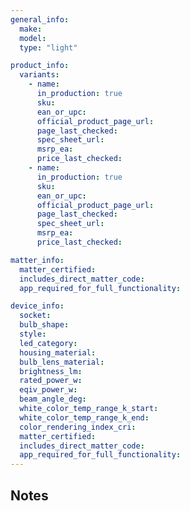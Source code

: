 ```yaml
---
general_info:
  make: 
  model: 
  type: "light"

product_info: 
  variants:
    - name:
      in_production: true
      sku:
      ean_or_upc: 
      official_product_page_url: 
      page_last_checked: 
      spec_sheet_url:
      msrp_ea: 
      price_last_checked: 
    - name:
      in_production: true
      sku:
      ean_or_upc: 
      official_product_page_url: 
      page_last_checked: 
      spec_sheet_url:
      msrp_ea: 
      price_last_checked: 

matter_info:
  matter_certified: 
  includes_direct_matter_code: 
  app_required_for_full_functionality: 

device_info:
  socket: 
  bulb_shape: 
  style: 
  led_category: 
  housing_material: 
  bulb_lens_material: 
  brightness_lm: 
  rated_power_w: 
  eqiv_power_w: 
  beam_angle_deg: 
  white_color_temp_range_k_start: 
  white_color_temp_range_k_end: 
  color_rendering_index_cri: 
  matter_certified: 
  includes_direct_matter_code: 
  app_required_for_full_functionality: 
---
```


## Notes

